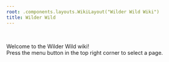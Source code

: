 ```yaml
---
root: .components.layouts.WikiLayout("Wilder Wild Wiki")
title: Wilder Wild
---
```


&nbsp;  

Welcome to the Wilder Wild wiki!  
Press the menu button in the top right corner to select a page.